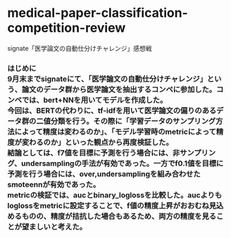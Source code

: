 <h1>medical-paper-classification-competition-review</h1>
signate「医学論文の自動仕分けチャレンジ」感想戦

<h3>はじめに</3><br>
9月末までsignateにて、「医学論文の自動仕分けチャレンジ」という、論文のデータ群から医学論文を抽出するコンペに参加した。コンペでは、bert+NNを用いてモデルを作成した。<br>
今回は、BERTの代わりに、<strong>tf-idf</strong>を用いて医学論文の偏りのあるデータ群の二値分類を行う。その際に「学習データのサンプリング方法によって精度は変わるのか」、「モデル学習時のmetricによって精度が変わるのか」といった観点から再度検証した。<br>
結論としては、f7値を目標に予測を行う場合には、非サンプリング、undersamplingの手法が有効であった。一方でf0.1値を目標に予測を行う場合には、over,undersamplingを組み合わせたsmoteennが有効であった。<br>
metricの検証では、aucとbinary_loglossを比較した。aucよりもloglossをmetricに設定することで、f値の精度上昇がおおむね見込めるものの、精度が拮抗した場合もあるため、両方の精度を見ることが望ましいと考えた。
